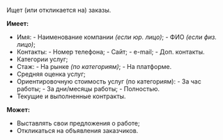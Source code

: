 Ищет (или откликается на) заказы.

**Имеет:**
- Имя:
	\- Наименование компании *(если юр. лицо)*;
	\- ФИО *(если физ. лицо)*;
- Контакты:
	\- Номер телефона;
	\- Сайт;
	\- e-mail;
	\- Доп. контакты.
- Категории услуг;
- Стаж:
	\- На рынке *(по категориям)*;
	\- На платформе.
- Средняя оценка услуг;
- Ориентировочную стоимость услуг (по категориям):
	\- За час работы;
	\- За дни/месяцы работы;
	\- Полностью.
- Текущие и выполненные контракты.

**Может:**
- Выставлять свои предложения о работе;
- Откликаться на объявления заказчиков.